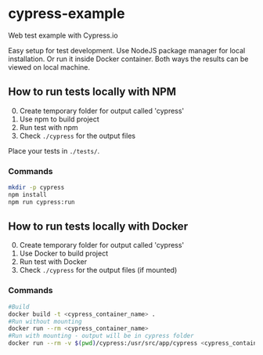 # cypress-example
Web test example with Cypress.io

Easy setup for test development.
Use NodeJS package manager for local installation.
Or run it inside Docker container.
Both ways the results can be viewed on local machine.

## How to run tests locally with NPM

0. Create temporary folder for output called 'cypress'
1. Use npm to build project
2. Run test with npm
3. Check `./cypress` for the output files

Place your tests in `./tests/`.

### Commands
```sh
mkdir -p cypress
npm install
npm run cypress:run
```

## How to run tests locally with Docker

0. Create temporary folder for output called 'cypress'
1. Use Docker to build project
2. Run test with Docker
3. Check `./cypress` for the output files (if mounted)

### Commands
```sh
#Build
docker build -t <cypress_container_name> .
#Run without mounting
docker run --rm <cypress_container_name>
#Run with mounting - output will be in cypress folder
docker run --rm -v $(pwd)/cypress:/usr/src/app/cypress <cypress_container_name>
```
